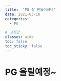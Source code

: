```yaml
---
title:  "PG 잘 만들어졌나"
date: 2021-03-10
categories:
  - PG

# 고정값
classes: wide
toc: false
toc_sticky: false
---
```


# PG 올릴예정~